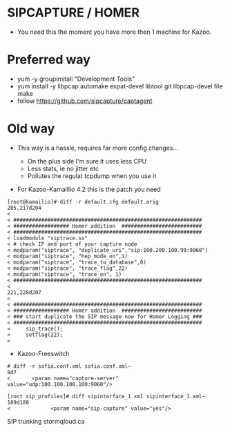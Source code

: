# SIPCAPTURE / HOMER

* You need this the moment you have more then 1 machine for Kazoo.

# Preferred way

* yum -y groupinstall "Development Tools"
* yum install -y libpcap automake expat-devel libtool git libpcap-devel file make
* follow https://github.com/sipcapture/captagent

# Old way
* This way is a hassle, requires far more config changes...
  * On the plus side I'm sure it uses less CPU
  * Less stats, ie no jitter etc
  * Pollutes the regulat tcpdump when you use it
 
* For Kazoo-Kamaillio 4.2 this is the patch you need

```
[root@kamailio]# diff -r default.cfg default.orig 
205,217d204
< 
< #############################################################                 
< ################## Homer addition  ##########################
< #############################################################
< loadmodule "siptrace.so"
< # check IP and port of your capture node                 
< modparam("siptrace", "duplicate_uri","sip:100.200.100.99:9060")
< modparam("siptrace", "hep_mode_on",1)
< modparam("siptrace", "trace_to_database",0)
< modparam("siptrace", "trace_flag",22)
< modparam("siptrace", "trace_on", 1)
< #############################################################   
< 
221,228d207
< 
< #############################################################
< ################## Homer addition  ##########################
< ### start duplicate the SIP message now for Homer Logging ###
< #############################################################
<     sip_trace();
<     setflag(22);
< 

```

* Kazoo-Freeswitch

```
# diff -r sofia.conf.xml sofia.conf.xml~
8d7
<       <param name="capture-server" value="udp:100.100.100.100:9060"/>
```

```
[root sip_profiles]# diff sipinterface_1.xml sipinterface_1.xml~
189d188
<             <param name="sip-capture" value="yes"/>
```


SIP trunking stormqloud.ca

